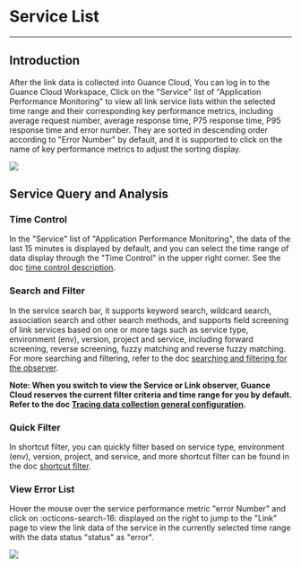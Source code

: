 # Service List
---

## Introduction

After the link data is collected into Guance Cloud, You can log in to the Guance Cloud Workspace, Click on the "Service" list of "Application Performance Monitoring" to view all link service lists within the selected time range and their corresponding key performance metrics, including average request number, average response time, P75 response time, P95 response time and error number. They are sorted in descending order according to "Error Number" by default, and it is supported to click on the name of key performance metrics to adjust the sorting display.

![](img/3.apm_1.png)

## Service Query and Analysis

### Time Control

In the "Service" list of "Application Performance Monitoring", the data of the last 15 minutes is displayed by default, and you can select the time range of data display through the "Time Control" in the upper right corner. See the doc [time control description](../getting-started/necessary-for-beginners/explorer-search.md#time).

### Search and Filter

In the service search bar, it supports keyword search, wildcard search, association search and other search methods, and supports field screening of link services based on one or more tags such as service type, environment (env), version, project and service, including forward screening, reverse screening, fuzzy matching and reverse fuzzy matching. For more searching and filtering, refer to the doc [searching and filtering for the observer](../getting-started/necessary-for-beginners/explorer-search.md).

**Note: When you switch to view the Service or Link observer, Guance Cloud reserves the current filter criteria and time range for you by default. Refer to the doc [Tracing data collection general configuration](../datakit/datakit-tracing.md#tracing-common-config).**

### Quick Filter

In shortcut filter, you can quickly filter based on service type, environment (env), version, project, and service, and more shortcut filter can be found in the doc [shortcut filter](../getting-started/necessary-for-beginners/explorer-search.md#quick-filter).

### View Error List

Hover the mouse over the service performance metric "error Number" and click on :octicons-search-16: displayed on the right to jump to the "Link" page to view the link data of the service in the currently selected time range with the data status "status" as "error".

![](img/3.apm_2.gif)


